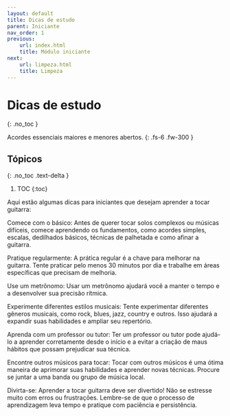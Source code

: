 ```yaml
---
layout: default
title: Dicas de estudo
parent: Iniciante
nav_order: 1
previous:
    url: index.html
    title: Módulo iniciante
next:
    url: limpeza.html
    title: Limpeza
---
```


# Dicas de estudo
{: .no_toc }

Acordes essenciais maiores e menores abertos.
{: .fs-6 .fw-300 }

## Tópicos
{: .no_toc .text-delta }

1. TOC
{:toc}

Aqui estão algumas dicas para iniciantes que desejam aprender a tocar guitarra:

Comece com o básico: Antes de querer tocar solos complexos ou músicas difíceis, comece aprendendo os fundamentos, como acordes simples, escalas, dedilhados básicos, técnicas de palhetada e como afinar a guitarra.

Pratique regularmente: A prática regular é a chave para melhorar na guitarra. Tente praticar pelo menos 30 minutos por dia e trabalhe em áreas específicas que precisam de melhoria.

Use um metrônomo: Usar um metrônomo ajudará você a manter o tempo e a desenvolver sua precisão rítmica.

Experimente diferentes estilos musicais: Tente experimentar diferentes gêneros musicais, como rock, blues, jazz, country e outros. Isso ajudará a expandir suas habilidades e ampliar seu repertório.

Aprenda com um professor ou tutor: Ter um professor ou tutor pode ajudá-lo a aprender corretamente desde o início e a evitar a criação de maus hábitos que possam prejudicar sua técnica.

Encontre outros músicos para tocar: Tocar com outros músicos é uma ótima maneira de aprimorar suas habilidades e aprender novas técnicas. Procure se juntar a uma banda ou grupo de música local.

Divirta-se: Aprender a tocar guitarra deve ser divertido! Não se estresse muito com erros ou frustrações. Lembre-se de que o processo de aprendizagem leva tempo e pratique com paciência e persistência.